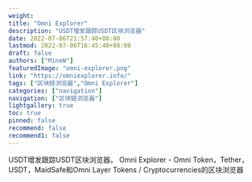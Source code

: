 ```yaml
---
weight: 
title: "Omni Explorer"
description: "USDT增发跟踪USDT区块浏览器"
date: 2022-07-06T21:57:40+08:00
lastmod: 2022-07-06T16:45:40+08:00
draft: false
authors: ["MineW"]
featuredImage: "omni-explorer.png"
link: "https://omniexplorer.info/"
tags: ["区块链浏览器","Omni Explorer"]
categories: ["navigation"]
navigation: ["区块链浏览器"]
lightgallery: true
toc: true
pinned: false
recommend: false
recommend1: false
---
```


USDT增发跟踪USDT区块浏览器。
Omni Explorer‎‎ - Omni Token，Tether，USDT，MaidSafe和Omni Layer Tokens / Cryptocurrencies的区块浏览器